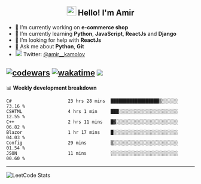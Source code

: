 <h2 align="center"><img src="https://media.giphy.com/media/hvRJCLFzcasrR4ia7z/giphy.gif" width="25px"> Hello! I'm Amir</h2>

- 🔭 I’m currently working on **e-commerce shop**
- 🌱 I’m currently learning **Python**, **JavaScript**, **ReactJs** and **Django**
- 🤔 I’m looking for help with **ReactJs**
- 💬 Ask me about **Python**, **Git**
- <img alt="Amir Kamolov | Twitter" width="18px" src="https://raw.githubusercontent.com/peterthehan/peterthehan/master/assets/twitter.svg" /> Twitter: [@amir__kamolov ](https://twitter.com/amir__kamolov)

[![codewars](https://www.codewars.com/users/Kamolov%20Amir/badges/micro)](https://www.codewars.com/users/Kamolov%20Amir)
[![wakatime](https://wakatime.com/badge/user/12da36de-2fca-4ef2-bb44-ec10c4750b61.svg)](https://wakatime.com/@12da36de-2fca-4ef2-bb44-ec10c4750b61)
![](https://komarev.com/ghpvc/?username=Amir0715&style=flat-square)
---

📊 **Weekly development breakdown**
<!--START_SECTION:waka-->

```text
C#                     23 hrs 28 mins  ██████████████████▒░░░░░░   73.16 %
CSHTML                 4 hrs 1 min     ███░░░░░░░░░░░░░░░░░░░░░░   12.55 %
C++                    2 hrs 11 mins   █▓░░░░░░░░░░░░░░░░░░░░░░░   06.82 %
Blazor                 1 hr 17 mins    █░░░░░░░░░░░░░░░░░░░░░░░░   04.03 %
Config                 29 mins         ▒░░░░░░░░░░░░░░░░░░░░░░░░   01.54 %
JSON                   11 mins         ░░░░░░░░░░░░░░░░░░░░░░░░░   00.60 %
```

<!--END_SECTION:waka-->

---

![LeetCode Stats](https://leetcard.jacoblin.cool/Amir0715?theme=dark&font=Noto%20Sans%20Mono&ext=heatmap)
